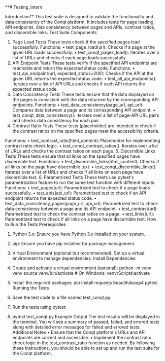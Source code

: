 **# Testing_Intern

Introduction**
This test suite is designed to validate the functionality and data consistency of the Conqt platform. It includes tests for page loading, API endpoints, data consistency between pages and APIs, contrast ratios, and discernible links.
Test Suite Components
1. Page Load Tests
These tests check if the specified pages load successfully.
Functions:
•	test_page_load(url): Checks if a page at the given URL loads successfully.
•	test_conqt_pages_load(): Iterates over a list of URLs and checks if each page loads successfully.
2. API Endpoint Tests
These tests verify if the specified API endpoints are reachable and return the expected status code.
Functions:
•	test_api_endpoint(url, expected_status=200): Checks if the API at the given URL returns the expected status code.
•	test_all_api_endpoints(): Iterates over a list of API URLs and checks if each API returns the expected status code.
3. Data Consistency Tests
These tests ensure that the data displayed on the pages is consistent with the data returned by the corresponding API endpoints.
Functions:
•	test_data_consistency(page_url, api_url): Compares data between a page and its corresponding API endpoint.
•	test_conqt_data_consistency(): Iterates over a list of page-API URL pairs and checks data consistency for each pair.
4. Contrast Ratio Tests
These tests (placeholder) are intended to check if the contrast ratios on the specified pages meet the accessibility criteria.

Functions:
•	test_contrast_ratio(html_content): Placeholder for implementing contrast ratio check logic.
•	test_conqt_contrast_ratios(): Iterates over a list of URLs and checks the contrast ratios on each page.
5. Discernible Links Tests
These tests ensure that all links on the specified pages have discernible text.
Functions:
•	test_discernible_links(html_content): Checks if all links on the page have discernible text.
•	test_conqt_discernible_links(): Iterates over a list of URLs and checks if all links on each page have discernible text.
6. Parametrized Tests
These tests use pytest's parametrization feature to run the same test function with different inputs.
Functions:
•	test_pages(url): Parametrized test to check if a page loads successfully.
•	test_apis(api_url): Parametrized test to check if an API endpoint returns the expected status code.
•	test_data_consistency_pages(page_url, api_url): Parametrized test to check data consistency between a page and its API endpoint.
•	test_contrast(url): Parametrized test to check the contrast ratios on a page.
•	test_links(url): Parametrized test to check if all links on a page have discernible text.
How to Run the Tests
Prerequisites
1.	Python 3.x: Ensure you have Python 3.x installed on your system.
2.	pip: Ensure you have pip installed for package management.
3.	Virtual Environment (optional but recommended): Set up a virtual environment to manage dependencies.
Install Dependencies
1.	Create and activate a virtual environment (optional):
python -m venv venv
source venv/bin/activate  # On Windows: venv\Scripts\activate



2.	Install the required packages:
pip install requests beautifulsoup4 pytest
Running the Tests
1.	Save the test code to a file named test_conqt.py.
2.	Run the tests using pytest:
3.	pytest test_conqt.py
Example Output
The test results will be displayed in the terminal. You will see a summary of passed, failed, and errored tests along with detailed error messages for failed and errored tests.
Additional Notes
•	Ensure that the Conqt platform's URLs and API endpoints are correct and accessible.
•	Implement the contrast ratio check logic in the test_contrast_ratio function as needed.
By following these instructions, you should be able to set up and run the test suite for the Conqt platform.


